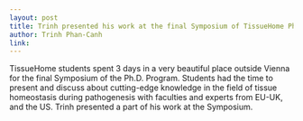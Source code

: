 ```yaml
---
layout: post
title: Trinh presented his work at the final Symposium of TissueHome PhD Program
author: Trinh Phan-Canh
link: 
---
```


TissueHome students spent 3 days in a very beautiful place outside Vienna for the final Symposium of the Ph.D. Program. Students had the time to present and discuss about cutting-edge knowledge in the field of tissue homeostasis during pathogenesis with faculties and experts from EU-UK, and the US. Trinh presented a part of his work at the Symposium.